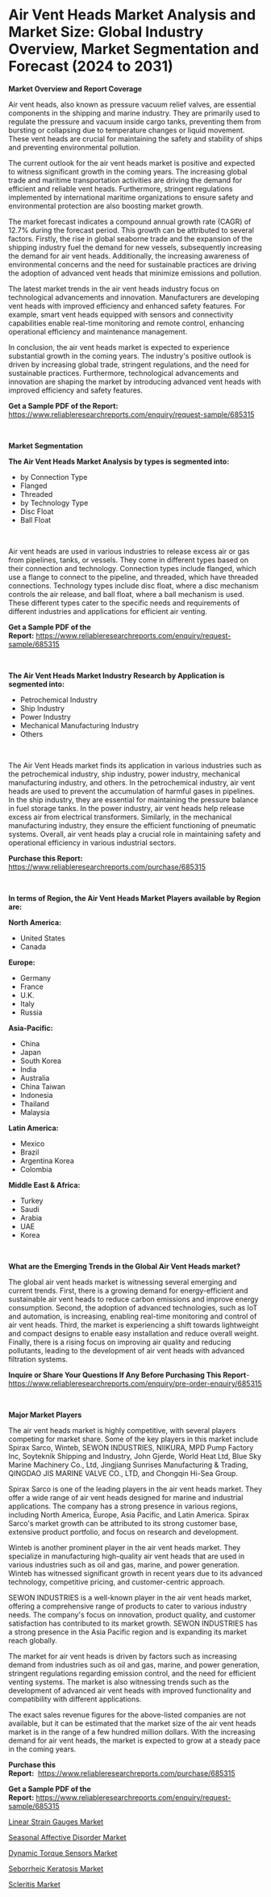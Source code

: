 <p><h1>Air Vent Heads Market Analysis and Market Size: Global Industry Overview, Market Segmentation and Forecast (2024 to 2031)</h1></p><p><strong>Market Overview and Report Coverage</strong></p>
<p><p>Air vent heads, also known as pressure vacuum relief valves, are essential components in the shipping and marine industry. They are primarily used to regulate the pressure and vacuum inside cargo tanks, preventing them from bursting or collapsing due to temperature changes or liquid movement. These vent heads are crucial for maintaining the safety and stability of ships and preventing environmental pollution.</p><p>The current outlook for the air vent heads market is positive and expected to witness significant growth in the coming years. The increasing global trade and maritime transportation activities are driving the demand for efficient and reliable vent heads. Furthermore, stringent regulations implemented by international maritime organizations to ensure safety and environmental protection are also boosting market growth.</p><p>The market forecast indicates a compound annual growth rate (CAGR) of 12.7% during the forecast period. This growth can be attributed to several factors. Firstly, the rise in global seaborne trade and the expansion of the shipping industry fuel the demand for new vessels, subsequently increasing the demand for air vent heads. Additionally, the increasing awareness of environmental concerns and the need for sustainable practices are driving the adoption of advanced vent heads that minimize emissions and pollution.</p><p>The latest market trends in the air vent heads industry focus on technological advancements and innovation. Manufacturers are developing vent heads with improved efficiency and enhanced safety features. For example, smart vent heads equipped with sensors and connectivity capabilities enable real-time monitoring and remote control, enhancing operational efficiency and maintenance management.</p><p>In conclusion, the air vent heads market is expected to experience substantial growth in the coming years. The industry's positive outlook is driven by increasing global trade, stringent regulations, and the need for sustainable practices. Furthermore, technological advancements and innovation are shaping the market by introducing advanced vent heads with improved efficiency and safety features.</p></p>
<p><strong>Get a Sample PDF of the Report:</strong> <a href="https://www.reliableresearchreports.com/enquiry/request-sample/685315">https://www.reliableresearchreports.com/enquiry/request-sample/685315</a></p>
<p>&nbsp;</p>
<p><strong>Market Segmentation</strong></p>
<p><strong>The Air Vent Heads Market Analysis by types is segmented into:</strong></p>
<p><ul><li>by Connection Type</li><li>Flanged</li><li>Threaded</li><li>by Technology Type</li><li>Disc Float</li><li>Ball Float</li></ul></p>
<p>&nbsp;</p>
<p><p>Air vent heads are used in various industries to release excess air or gas from pipelines, tanks, or vessels. They come in different types based on their connection and technology. Connection types include flanged, which use a flange to connect to the pipeline, and threaded, which have threaded connections. Technology types include disc float, where a disc mechanism controls the air release, and ball float, where a ball mechanism is used. These different types cater to the specific needs and requirements of different industries and applications for efficient air venting.</p></p>
<p><strong>Get a Sample PDF of the Report:</strong>&nbsp;<a href="https://www.reliableresearchreports.com/enquiry/request-sample/685315">https://www.reliableresearchreports.com/enquiry/request-sample/685315</a></p>
<p>&nbsp;</p>
<p><strong>The Air Vent Heads Market Industry Research by Application is segmented into:</strong></p>
<p><ul><li>Petrochemical Industry</li><li>Ship Industry</li><li>Power Industry</li><li>Mechanical Manufacturing Industry</li><li>Others</li></ul></p>
<p>&nbsp;</p>
<p><p>The Air Vent Heads market finds its application in various industries such as the petrochemical industry, ship industry, power industry, mechanical manufacturing industry, and others. In the petrochemical industry, air vent heads are used to prevent the accumulation of harmful gases in pipelines. In the ship industry, they are essential for maintaining the pressure balance in fuel storage tanks. In the power industry, air vent heads help release excess air from electrical transformers. Similarly, in the mechanical manufacturing industry, they ensure the efficient functioning of pneumatic systems. Overall, air vent heads play a crucial role in maintaining safety and operational efficiency in various industrial sectors.</p></p>
<p><strong>Purchase this Report:</strong>&nbsp; <a href="https://www.reliableresearchreports.com/purchase/685315">https://www.reliableresearchreports.com/purchase/685315</a></p>
<p>&nbsp;</p>
<p><strong>In terms of Region, the Air Vent Heads Market Players available by Region are:</strong></p>
<p>
    <p> <strong> North America: </strong>
        <ul>
            <li>United States</li>
            <li>Canada</li>
        </ul>
        </p> 
    <p> <strong> Europe: </strong>
        <ul>
            <li>Germany</li>
            <li>France</li>
            <li>U.K.</li>
            <li>Italy</li>
            <li>Russia</li>
        </ul>
        </p> 
    <p> <strong> Asia-Pacific: </strong>
        <ul>
            <li>China</li>
            <li>Japan</li>
            <li>South Korea</li>
            <li>India</li>
            <li>Australia</li>
            <li>China Taiwan</li>
            <li>Indonesia</li>
            <li>Thailand</li>
            <li>Malaysia</li>
        </ul>
        </p> 
    <p> <strong> Latin America: </strong>
        <ul>
            <li>Mexico</li>
            <li>Brazil</li>
            <li>Argentina Korea</li>
            <li>Colombia</li>
        </ul>
        </p> 
    <p> <strong> Middle East & Africa: </strong>
        <ul>
            <li>Turkey</li>
            <li>Saudi</li>
            <li>Arabia</li>
            <li>UAE</li>
            <li>Korea</li>
        </ul>
    </p>
    </p>
<p>&nbsp;</p>
<p><strong>What are the Emerging Trends in the Global Air Vent Heads market?</strong></p>
<p><p>The global air vent heads market is witnessing several emerging and current trends. First, there is a growing demand for energy-efficient and sustainable air vent heads to reduce carbon emissions and improve energy consumption. Second, the adoption of advanced technologies, such as IoT and automation, is increasing, enabling real-time monitoring and control of air vent heads. Third, the market is experiencing a shift towards lightweight and compact designs to enable easy installation and reduce overall weight. Finally, there is a rising focus on improving air quality and reducing pollutants, leading to the development of air vent heads with advanced filtration systems.</p></p>
<p><strong>Inquire or Share Your Questions If Any Before Purchasing This Report</strong>- <a href="https://www.reliableresearchreports.com/enquiry/pre-order-enquiry/685315">https://www.reliableresearchreports.com/enquiry/pre-order-enquiry/685315</a></p>
<p>&nbsp;</p>
<p><strong>Major Market Players</strong></p>
<p><p>The air vent heads market is highly competitive, with several players competing for market share. Some of the key players in this market include Spirax Sarco, Winteb, SEWON INDUSTRIES, NIIKURA, MPD Pump Factory Inc, Soyteknik Shipping and Industry, John Gjerde, World Heat Ltd, Blue Sky Marine Machinery Co., Ltd, Jingjiang Sunrises Manufacturing & Trading, QINGDAO JIS MARINE VALVE CO., LTD, and Chongqin Hi-Sea Group.</p><p>Spirax Sarco is one of the leading players in the air vent heads market. They offer a wide range of air vent heads designed for marine and industrial applications. The company has a strong presence in various regions, including North America, Europe, Asia Pacific, and Latin America. Spirax Sarco's market growth can be attributed to its strong customer base, extensive product portfolio, and focus on research and development.</p><p>Winteb is another prominent player in the air vent heads market. They specialize in manufacturing high-quality air vent heads that are used in various industries such as oil and gas, marine, and power generation. Winteb has witnessed significant growth in recent years due to its advanced technology, competitive pricing, and customer-centric approach.</p><p>SEWON INDUSTRIES is a well-known player in the air vent heads market, offering a comprehensive range of products to cater to various industry needs. The company's focus on innovation, product quality, and customer satisfaction has contributed to its market growth. SEWON INDUSTRIES has a strong presence in the Asia Pacific region and is expanding its market reach globally.</p><p>The market for air vent heads is driven by factors such as increasing demand from industries such as oil and gas, marine, and power generation, stringent regulations regarding emission control, and the need for efficient venting systems. The market is also witnessing trends such as the development of advanced air vent heads with improved functionality and compatibility with different applications.</p><p>The exact sales revenue figures for the above-listed companies are not available, but it can be estimated that the market size of the air vent heads market is in the range of a few hundred million dollars. With the increasing demand for air vent heads, the market is expected to grow at a steady pace in the coming years.</p></p>
<p><strong>Purchase this Report:</strong>&nbsp;&nbsp;<a href="https://www.reliableresearchreports.com/purchase/685315">https://www.reliableresearchreports.com/purchase/685315</a></p>
<p></p>
<p><strong>Get a Sample PDF of the Report:</strong>&nbsp;<a href="https://www.reliableresearchreports.com/enquiry/request-sample/685315">https://www.reliableresearchreports.com/enquiry/request-sample/685315</a></p>
<p><p><a href="https://github.com/RickHolmes3/Market-Research-Report-List-2/blob/main/linear-strain-gauges-market.md">Linear Strain Gauges Market</a></p><p><a href="https://medium.com/@emmyrolfson8689/seasonal-affective-disorder-market-analysis-and-sze-forecasted-for-period-from-2023-to-2030-4ce0a18cf48c">Seasonal Affective Disorder Market</a></p><p><a href="https://github.com/GroverBarry/Market-Research-Report-List-3/blob/main/dynamic-torque-sensors-market.md">Dynamic Torque Sensors Market</a></p><p><a href="https://medium.com/@emmyrolfson8689/seborrheic-keratosis-market-report-reveals-the-latest-trends-and-growth-opportunities-of-this-e8352ce40f2a">Seborrheic Keratosis Market</a></p><p><a href="https://medium.com/@emmyrolfson8689/scleritis-nbsp-market-focuses-on-market-share-size-and-projected-forecast-till-2030-f0b3d2245b05">Scleritis Market</a></p></p>